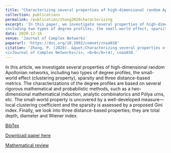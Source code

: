 ```yaml
---
title: "Characterizing several properties of high-dimensional random Apollonian networks"
collection: publications
permalink: /publication/zhang2020characterizing
excerpt: 'In this paper, we investigate several properties of high-dimensional random Apollonian networks, 
including two types of degree profiles, the small-world effect, sparsity and three distance-based metrics.'
date: 2020-12-16
venue: 'Journal of Complex Networks'
paperurl: 'https://doi.org/10.1093/comnet/cnaa038'
citation: 'Zhang, P. (2020). &quot;Characterizing several properties of high-dimensional random Apollonian networks.&quot; 
<i>Journal of Complex Networks</i>, <b>8</b>(4), cnaa038.'
---
```

In this article, we investigate several properties of high-dimensional random Apollonian networks, including two types of degree profiles, 
the small-world effect (clustering property), sparsity and three distance-based metrics. The characterizations of the degree profiles are 
based on several rigorous mathematical and probabilistic methods, such as a two-dimensional mathematical induction, 
analytic combinatorics and Pólya urns, etc. The small-world property is uncovered by a well-developed measure—local clustering coefficient 
and the sparsity is assessed by a proposed Gini index. Finally, we look into three distance-based properties; they are total depth, diameter 
and Wiener index.

[BibTex](https://panpanzhang99299.github.io/files/zhang2020characterizing.bib)

[Download paper here](https://doi.org/10.1093/comnet/cnaa038)

[Mathematical review](https://mathscinet.ams.org/mathscinet-getitem?mr=4189631)
